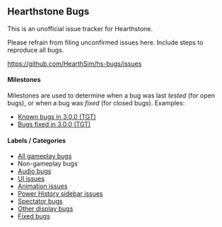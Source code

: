## Hearthstone Bugs

This is an unofficial issue tracker for Hearthstone.

Please refrain from filing unconfirmed issues here.
Include steps to reproduce all bugs.

https://github.com/HearthSim/hs-bugs/issues

#### Milestones

Milestones are used to determine when a bug was last *tested*
(for open bugs), or when a bug was *fixed* (for closed bugs).
Examples:
* [Known bugs in 3.0.0 (TGT)](https://github.com/HearthSim/hs-bugs/milestones/3.0.0.9786)
* [Bugs fixed in 3.0.0 (TGT)](https://github.com/HearthSim/hs-bugs/issues?q=milestone%3A3.0.0.9786+is%3Aclosed)

#### Labels / Categories

* [All gameplay bugs](https://github.com/HearthSim/hs-bugs/labels/gameplay)
* Non-gameplay bugs
 * [Audio bugs](https://github.com/HearthSim/hs-bugs/labels/audio)
 * [UI issues](https://github.com/HearthSim/hs-bugs/labels/ui)
 * [Animation issues](https://github.com/HearthSim/hs-bugs/labels/animations)
 * [Power History sidebar issues](https://github.com/HearthSim/hs-bugs/labels/sidebar)
 * [Spectator bugs](https://github.com/HearthSim/hs-bugs/labels/spectator)
 * [Other display bugs](https://github.com/HearthSim/hs-bugs/labels/display)
* [Fixed bugs](https://github.com/HearthSim/hs-bugs/issues?q=is%3Aissue+label%3Afixed+is%3Aclosed)
